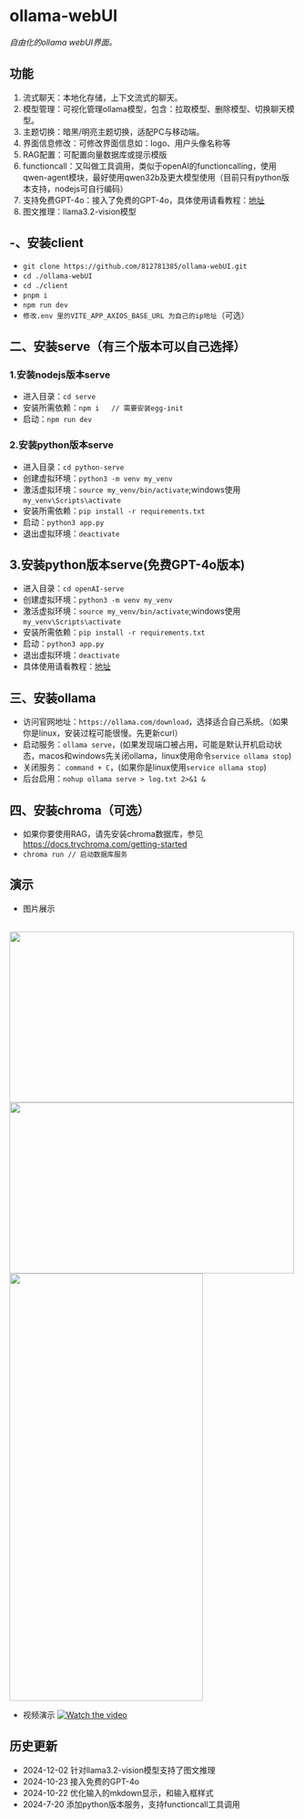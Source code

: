 # ollama-webUI
*自由化的ollama webUI界面。*

## 功能
1. 流式聊天：本地化存储，上下文流式的聊天。
2. 模型管理：可视化管理ollama模型，包含：拉取模型、删除模型、切换聊天模型。
3. 主题切换：暗黑/明亮主题切换，适配PC与移动端。
4. 界面信息修改：可修改界面信息如：logo、用户头像名称等
5. RAG配置：可配置向量数据库或提示模版
6. functioncall：又叫做工具调用，类似于openAI的functioncalling，使用qwen-agent模块，最好使用qwen32b及更大模型使用（目前只有python版本支持，nodejs可自行编码）
7. 支持免费GPT-4o：接入了免费的GPT-4o，具体使用请看教程：[地址](https://github.com/812781385/ollama-webUI/tree/main/openAI-serve/README.md) 
8. 图文推理：llama3.2-vision模型
 
## -、安装client
- `git clone https://github.com/812781385/ollama-webUI.git`
- `cd ./ollama-webUI`
- `cd ./client`
- `pnpm i`
- `npm run dev`
- `修改.env 里的VITE_APP_AXIOS_BASE_URL 为自己的ip地址`（可选）

## 二、安装serve（有三个版本可以自己选择）

### 1.安装nodejs版本serve
- 进入目录：`cd serve`
- 安装所需依赖：`npm i   // 需要安装egg-init`
- 启动：`npm run dev`

### 2.安装python版本serve
- 进入目录：`cd python-serve`
- 创建虚拟环境：`python3 -m venv my_venv`
- 激活虚拟环境：`source my_venv/bin/activate`;windows使用`my_venv\Scripts\activate`
- 安装所需依赖：`pip install -r requirements.txt`
- 启动：`python3 app.py`
- 退出虚拟环境：`deactivate`

## 3.安装python版本serve(免费GPT-4o版本)
- 进入目录：`cd openAI-serve`
- 创建虚拟环境：`python3 -m venv my_venv`
- 激活虚拟环境：`source my_venv/bin/activate`;windows使用`my_venv\Scripts\activate`
- 安装所需依赖：`pip install -r requirements.txt`
- 启动：`python3 app.py`
- 退出虚拟环境：`deactivate`
- 具体使用请看教程：[地址](https://github.com/812781385/ollama-webUI/tree/main/openAI-serve/README.md) 

## 三、安装ollama
- 访问官网地址：`https://ollama.com/download`，选择适合自己系统。（如果你是linux，安装过程可能很慢。先更新curl）
- 启动服务：`ollama serve`，(如果发现端口被占用，可能是默认开机启动状态，macos和windows先关闭ollama，linux使用命令`service ollama stop`)
- 关闭服务： `command + C`，(如果你是linux使用`service ollama stop`)
- 后台启用：`nohup ollama serve > log.txt 2>&1 &`

## 四、安装chroma（可选）
- 如果你要使用RAG，请先安装chroma数据库，参见 https://docs.trychroma.com/getting-started
-  `chroma run // 启动数据库服务`

## 演示
- 图片展示
<br>
<img src="https://my-mahjong.oss-cn-nanjing.aliyuncs.com/aiartImg/ollama1.png" width="500" height="300px" atl="图片描述" />
<img src="https://my-mahjong.oss-cn-nanjing.aliyuncs.com/aiartImg/ollama1.jpg" width="500" height="300px" atl="图片描述" />
<img src="https://my-mahjong.oss-cn-nanjing.aliyuncs.com/aiartImg/mmexport1733119603983.png" width="340" height="750px" atl="图片描述" />

- 视频演示
[![Watch the video](https://b23.tv/XNK0Sth)](https://b23.tv/XNK0Sth)

## 历史更新
- 2024-12-02 针对llama3.2-vision模型支持了图文推理
- 2024-10-23 接入免费的GPT-4o
- 2024-10-22 优化输入的mkdown显示，和输入框样式
- 2024-7-20 添加python版本服务，支持functioncall工具调用